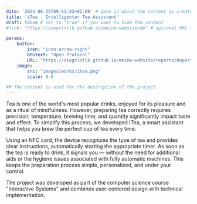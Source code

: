 ```yaml
---
date: '2023-06-25T09:53:42+02:00' # date in which the content is created - defaults to "today"
title: 'iTea - Intelligenter Tee-Assistent'
draft: false # set to "true" if you want to hide the content 
#link: "https://siegristlk.github.io/meine-website/de" # optional URL to link the logo to

params:
    button:
        icon: "icon-arrow-right"
        btnText: "Open Protocol"
        URL: "https://siegristlk.github.io/meine-website/reports/Report-Group8-ITea.pdf"
    image:
        src: "images/works/itea.png"
        scale: 0.6

## The content is used for the description of the project
---
```

Tea is one of the world's most popular drinks, enjoyed for its pleasure and as a ritual of mindfulness. However, preparing tea correctly requires precision; temperature, brewing time, and quantity significantly impact taste and effect. To simplify this process, we developed ITea, a smart assistant that helps you brew the perfect cup of tea every time.

Using an NFC card, the device recognizes the type of tea and provides clear instructions, automatically starting the appropriate timer. As soon as the tea is ready to drink, it signals you — without the need for additional aids or the hygiene issues associated with fully automatic machines. This keeps the preparation process simple, personalized, and under your control.

The project was developed as part of the computer science course "Interactive Systems" and combines user-centered design with technical implementation.